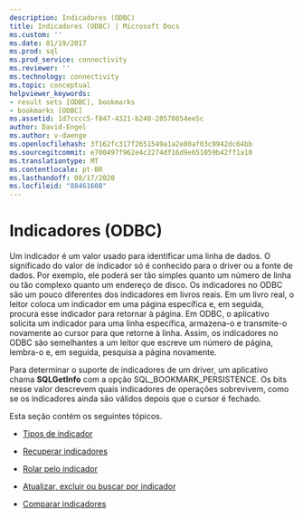 ```yaml
---
description: Indicadores (ODBC)
title: Indicadores (ODBC) | Microsoft Docs
ms.custom: ''
ms.date: 01/19/2017
ms.prod: sql
ms.prod_service: connectivity
ms.reviewer: ''
ms.technology: connectivity
ms.topic: conceptual
helpviewer_keywords:
- result sets [ODBC], bookmarks
- bookmarks [ODBC]
ms.assetid: 1d7cccc5-f847-4321-b240-28570854ee5c
author: David-Engel
ms.author: v-daenge
ms.openlocfilehash: 3f162fc317f2651549a1a2e80af03c9942dc64bb
ms.sourcegitcommit: e700497f962e4c2274df16d9e651059b42ff1a10
ms.translationtype: MT
ms.contentlocale: pt-BR
ms.lasthandoff: 08/17/2020
ms.locfileid: "88461608"
---
```

# <a name="bookmarks-odbc"></a>Indicadores (ODBC)
Um indicador é um valor usado para identificar uma linha de dados. O significado do valor de indicador só é conhecido para o driver ou a fonte de dados. Por exemplo, ele poderá ser tão simples quanto um número de linha ou tão complexo quanto um endereço de disco. Os indicadores no ODBC são um pouco diferentes dos indicadores em livros reais. Em um livro real, o leitor coloca um indicador em uma página específica e, em seguida, procura esse indicador para retornar à página. Em ODBC, o aplicativo solicita um indicador para uma linha específica, armazena-o e transmite-o novamente ao cursor para que retorne à linha. Assim, os indicadores no ODBC são semelhantes a um leitor que escreve um número de página, lembra-o e, em seguida, pesquisa a página novamente.  
  
 Para determinar o suporte de indicadores de um driver, um aplicativo chama **SQLGetInfo** com a opção SQL_BOOKMARK_PERSISTENCE. Os bits nesse valor descrevem quais indicadores de operações sobrevivem, como se os indicadores ainda são válidos depois que o cursor é fechado.  
  
 Esta seção contém os seguintes tópicos.  
  
-   [Tipos de indicador](../../../odbc/reference/develop-app/bookmark-types.md)  
  
-   [Recuperar indicadores](../../../odbc/reference/develop-app/retrieving-bookmarks.md)  
  
-   [Rolar pelo indicador](../../../odbc/reference/develop-app/scrolling-by-bookmark.md)  
  
-   [Atualizar, excluir ou buscar por indicador](../../../odbc/reference/develop-app/updating-deleting-or-fetching-by-bookmark.md)  
  
-   [Comparar indicadores](../../../odbc/reference/develop-app/comparing-bookmarks.md)
